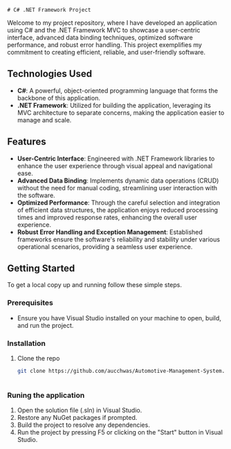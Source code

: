     # C# .NET Framework Project

Welcome to my project repository, where I have developed an application using C# and the .NET Framework MVC to showcase a user-centric interface, advanced data binding techniques, optimized software performance, and robust error handling. This project exemplifies my commitment to creating efficient, reliable, and user-friendly software.

## Technologies Used

- **C#**: A powerful, object-oriented programming language that forms the backbone of this application.
- **.NET Framework**: Utilized for building the application, leveraging its MVC architecture to separate concerns, making the application easier to manage and scale.

## Features

- **User-Centric Interface**: Engineered with .NET Framework libraries to enhance the user experience through visual appeal and navigational ease.
- **Advanced Data Binding**: Implements dynamic data operations (CRUD) without the need for manual coding, streamlining user interaction with the software.
- **Optimized Performance**: Through the careful selection and integration of efficient data structures, the application enjoys reduced processing times and improved response rates, enhancing the overall user experience.
- **Robust Error Handling and Exception Management**: Established frameworks ensure the software's reliability and stability under various operational scenarios, providing a seamless user experience.

## Getting Started

To get a local copy up and running follow these simple steps.

### Prerequisites

- Ensure you have Visual Studio installed on your machine to open, build, and run the project.

### Installation

1. Clone the repo
   ```sh
   git clone https://github.com/aucchwas/Automotive-Management-System.git
    
### Runing the application 
1. Open the solution file (.sln) in Visual Studio.
2. Restore any NuGet packages if prompted.
3. Build the project to resolve any dependencies.
4. Run the project by pressing F5 or clicking on the "Start" button in Visual Studio.
